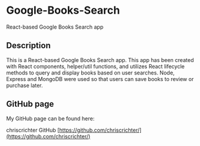 # Google-Books-Search
React-based Google Books Search app


## Description

This is a React-based Google Books Search app. This app has been created with React components, helper/util functions, and utilizes React lifecycle methods to query and display books based on user searches. Node, Express and MongoDB were used so that users can save books to review or purchase later.


## GitHub page

My GitHub page can be found here:

chriscrichter GitHub [https://github.com/chriscrichter/](https://github.com/chriscrichter/)
